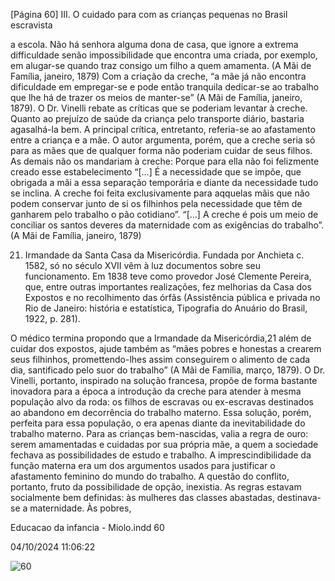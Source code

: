 [Página 60]
III. O cuidado para com as crianças pequenas no Brasil escravista

a escola. Não há senhora alguma dona de casa, que ignore a
extrema difficuldade senão impossibilidade que encontra uma
criada, por exemplo, em alugar-se quando traz consigo um
filho a quem amamenta.
(A Mãi de Família, janeiro, 1879)
Com a criação da creche, “a mãe já não encontra dificuldade em
empregar-se e pode então tranquila dedicar-se ao trabalho que lhe há
de trazer os meios de manter-se” (A Mãi de Família, janeiro, 1879).
O Dr. Vinelli rebate as críticas que se poderiam levantar à creche.
Quanto ao prejuízo de saúde da criança pelo transporte diário, bastaria agasalhá-la bem. A principal crítica, entretanto, referia-se ao
afastamento entre a criança e a mãe. O autor argumenta, porém, que
a creche seria só para as mães que de qualquer forma não poderiam
cuidar de seus filhos. As demais não os mandariam à creche:
Porque para ella não foi felizmente creado esse
estabelecimento “[…] É a necessidade que se impõe, que
obrigada a mãi a essa separação temporária e diante da
necessidade tudo se inclina. A creche foi feita exclusivamente
para aqquelas mãis que não podem conservar junto de si os
filhinhos pela necessidade que têm de ganharem pelo trabalho
o pão cotidiano”. “[…] A creche é pois um meio de conciliar
os santos deveres da maternidade com as exigências do
trabalho”.
(A Mãi de Família, janeiro, 1879)

21. Irmandade da Santa Casa da
Misericórdia. Fundada por Anchieta
c. 1582, só no século XVII vêm à luz
documentos sobre seu funcionamento.
Em 1838 teve como provedor
José Clemente Pereira, que, entre
outras importantes realizações, fez
melhorias da Casa dos Expostos e no
recolhimento das órfãs (Assistência
pública e privada no Rio de Janeiro:
história e estatística, Tipografia do
Anuário do Brasil, 1922, p. 281).

O médico termina propondo que a Irmandade da Misericórdia,21
além de cuidar dos expostos, ajude também as “mães pobres e honestas a crearem seus filhinhos, promettendo-lhes assim conseguirem
o alimento de cada dia, santificado pelo suor do trabalho” (A Mãi de
Família, março, 1879).
O Dr. Vinelli, portanto, inspirado na solução francesa, propõe de
forma bastante inovadora para a época a introdução da creche para
atender à mesma população alvo da roda: os filhos de escravas ou
ex-escravas destinados ao abandono em decorrência do trabalho materno. Essa solução, porém, perfeita para essa população, o era apenas
diante da inevitabilidade do trabalho materno. Para as crianças bem-nascidas, valia a regra de ouro: serem amamentadas e cuidadas por
sua própria mãe, a quem a sociedade fechava as possibilidades de estudo e trabalho. A imprescindibilidade da função materna era um dos
argumentos usados para justificar o afastamento feminino do mundo
do trabalho. A questão do conflito, portanto, fruto da possibilidade de
opção, inexistia. As regras estavam socialmente bem definidas: às mulheres das classes abastadas, destinava-se a maternidade. Às pobres,


Educacao da infancia - Miolo.indd 60

04/10/2024 11:06:22

![60](./img/page_60-01.jpg)
